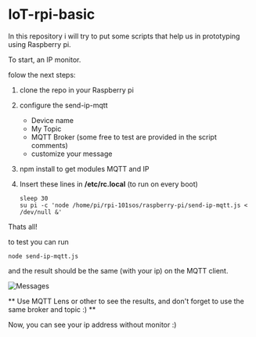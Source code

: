# IoT-rpi-basic

In this repository i will try to put some scripts that help us in prototyping using Raspberry pi. 

To start, an IP monitor. 

folow the next steps: 

1. clone the repo in your Raspberry pi
2. configure the send-ip-mqtt 
    * Device name
    * My Topic 
    * MQTT Broker (some free to test are provided in the script comments) 
    * customize your message 
3. npm install to get modules MQTT and IP 
4. Insert these lines in **/etc/rc.local** (to run on every boot) 

    ```
    sleep 30
    su pi -c 'node /home/pi/rpi-101sos/raspberry-pi/send-ip-mqtt.js < /dev/null &'
    ```
Thats all! 

to test you can run
```
node send-ip-mqtt.js 
```
and the result should be the same (with your ip) on the MQTT client. 

![Messages](https://github.com/jorgemaia/IoT-rpi-basic/blob/master/MQTTrpi.gif "Test Results")


** Use MQTT Lens or other to see the results, and don't forget to use the same broker and topic :) **


Now, you can see your ip address without monitor :) 
